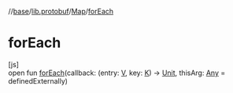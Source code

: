 //[base](../../../index.md)/[lib.protobuf](../index.md)/[Map](index.md)/[forEach](for-each.md)

# forEach

[js]\
open fun [forEach](for-each.md)(callback: (entry: [V](index.md), key: [K](index.md)) -&gt; [Unit](https://kotlinlang.org/api/latest/jvm/stdlib/kotlin/-unit/index.html), thisArg: [Any](https://kotlinlang.org/api/latest/jvm/stdlib/kotlin/-any/index.html) = definedExternally)
